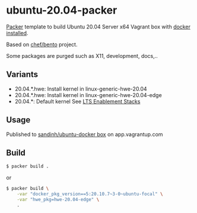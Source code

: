 # ubuntu-20.04-packer
[Packer](https://www.packer.io/) template to build Ubuntu 20.04 Server x64 Vagrant box with [docker installed](https://docs.docker.com/engine/install/ubuntu/).

Based on [chef/bento](https://github.com/chef/bento) project.

Some packages are purged such as X11, development, docs,..

## Variants
+ 20.04.*.hwe: Install kernel in linux-generic-hwe-20.04
+ 20.04.*.hwe: Install kernel in linux-generic-hwe-20.04-edge
+ 20.04.*: Default kernel
See [LTS Enablement Stacks](https://wiki.ubuntu.com/Kernel/LTSEnablementStack)

## Usage
Published to [sandinh/ubuntu-docker box](https://app.vagrantup.com/sandinh/boxes/ubuntu-docker) on app.vagrantup.com

## Build
```sh
$ packer build .
```
or
```sh
$ packer build \
    -var "docker_pkg_version==5:20.10.7~3-0~ubuntu-focal" \
    -var "hwe_pkg=hwe-20.04-edge" \
    .
```
